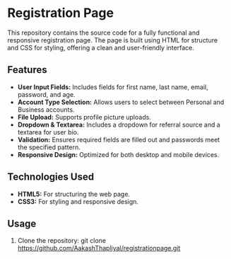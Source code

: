 # Registration Page

This repository contains the source code for a fully functional and responsive registration page. The page is built using HTML for structure and CSS for styling, offering a clean and user-friendly interface.

## Features
- **User Input Fields:** Includes fields for first name, last name, email, password, and age.
- **Account Type Selection:** Allows users to select between Personal and Business accounts.
- **File Upload:** Supports profile picture uploads.
- **Dropdown & Textarea:** Includes a dropdown for referral source and a textarea for user bio.
- **Validation:** Ensures required fields are filled out and passwords meet the specified pattern.
- **Responsive Design:** Optimized for both desktop and mobile devices.

## Technologies Used
- **HTML5:** For structuring the web page.
- **CSS3:** For styling and responsive design.

## Usage
1. Clone the repository:
   git clone https://github.com/AakashThapliyal/registrationpage.git

